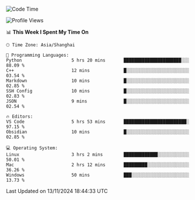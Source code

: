 <!--START_SECTION:waka-->
![Code Time](http://img.shields.io/badge/Code%20Time-519%20hrs%2011%20mins-blue)

![Profile Views](http://img.shields.io/badge/Profile%20Views-1-blue)

📊 **This Week I Spent My Time On** 

```text
🕑︎ Time Zone: Asia/Shanghai

💬 Programming Languages: 
Python                   5 hrs 20 mins       ██████████████████████░░░   88.09 % 
C++                      12 mins             █░░░░░░░░░░░░░░░░░░░░░░░░   03.54 % 
Markdown                 10 mins             █░░░░░░░░░░░░░░░░░░░░░░░░   02.85 % 
SSH Config               10 mins             █░░░░░░░░░░░░░░░░░░░░░░░░   02.83 % 
JSON                     9 mins              █░░░░░░░░░░░░░░░░░░░░░░░░   02.54 % 

🔥 Editors: 
VS Code                  5 hrs 53 mins       ████████████████████████░   97.15 % 
Obsidian                 10 mins             █░░░░░░░░░░░░░░░░░░░░░░░░   02.85 % 

💻 Operating System: 
Linux                    3 hrs 2 mins        █████████████░░░░░░░░░░░░   50.01 % 
Mac                      2 hrs 12 mins       █████████░░░░░░░░░░░░░░░░   36.26 % 
Windows                  50 mins             ███░░░░░░░░░░░░░░░░░░░░░░   13.73 % 
```


 Last Updated on 13/11/2024 18:44:33 UTC
<!--END_SECTION:waka-->
